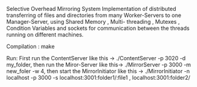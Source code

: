 Selective Overhead Mirroring System
Implementation of distributed transferring of files and directories from many Worker-Servers to one Manager-Server, using Shared Memory
, Multi- threading , Mutexes , Condition Variables and sockets for communication
between the threads running on different machines.

Compilation : make

Run: First run the ContentServer  like this -> ./ContentServer -p 3020 -d my_folder,
then run the Miror-Server like this-> ./MirrorServer -p 3000 -m new_foler -w 4,
then start the MirrorInitiator like this -> ./MirrorInitiator -n localhost -p 3000 -s localhost:3001:folder1/:file1 , localhost:3001:folder2/

